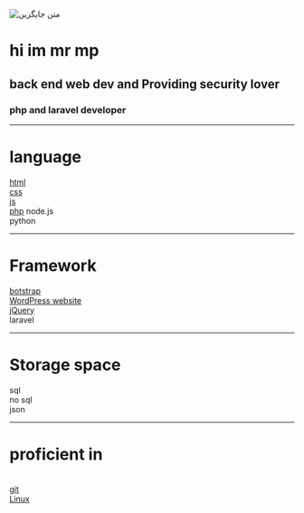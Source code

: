 ![متن جایگزین](https://media.giphy.com/media/WUlplcMpOCEmTGBtBW/giphy.gif)
<h1>hi im mr mp </h1>
<h2> back end web dev and Providing security lover
<h3>
php and laravel developer
<hr>
<h1><b>language</b></h1>
<a href='https://github.com/mrmp98/Historical-information-site'>html</a>
<br>
<a href='https://github.com/mrmp98/Historical-information-site'>css</a> 
<br>
<a href='https://github.com/mrmp98/js-web'>js</a> 
<br>
<a href='https://github.com/mrmp98/shrkat'>php</a>
node.js
<br>
python
<hr>
<h1>Framework </h1>
<a href='https://github.com/mrmp98/Corporate-site'>botstrap</a> 
<br>
<a href='https://github.com/mrmp98/WordPress-website'>WordPress website</a> 
<br>
<a href='https://github.com/mrmp98/Notif-gold'>jQuery</a> 
<br>
laravel
<br>
<hr>
<h1> Storage space </h1>
 sql
<br>
no sql 
 <br>
 json
 <hr>
<h1>
proficient in
 </h1>
<br>
<a href='https://github.com/mrmp98'>git</a>
 <br>
<a href='https://ubuntu.com/'>Linux </a>
